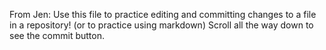 From Jen: Use this file to practice editing and committing changes to a file in a repository!
(or to practice using markdown)
Scroll all the way down to see the commit button.
